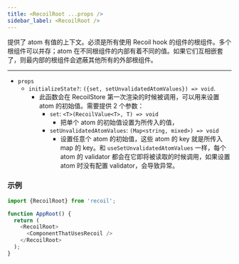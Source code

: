```yaml
---
title: <RecoilRoot ...props />
sidebar_label: <RecoilRoot />
---
```


提供了 atom 有值的上下文。必须是所有使用 Recoil hook 的组件的根组件。多个根组件可以并存；atom 在不同根组件的内部有着不同的值。如果它们互相嵌套了，则最内部的根组件会遮蔽其他所有的外部根组件。

---

- `props`
  - `initializeState?`: `({set, setUnvalidatedAtomValues}) => void`.
    - 此函数会在 RecoilStore 第一次渲染的时候被调用，可以用来设置 atom 的初始值。需要提供 2 个参数：
      - `set`: `<T>(RecoilValue<T>, T) => void`
        - 把单个 atom 的初始值设置为所传入的值，
      - `setUnvalidatedAtomValues`: `(Map<string, mixed>) => void`
        - 设置任意个 atom 的初始值，这些 atom 的 key 就是所传入 map 的 key。和 `useSetUnvalidatedAtomValues` 一样，每个 atom 的 validator 都会在它即将被读取的时候调用，如果设置 atom 时没有配置 validator，会导致异常。

### 示例

```javascript
import {RecoilRoot} from 'recoil';

function AppRoot() {
  return (
    <RecoilRoot>
      <ComponentThatUsesRecoil />
    </RecoilRoot>
  );
}
```
